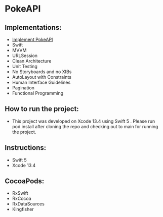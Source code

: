 # PokeAPI

Implementations:
-
- [Implement PokeAPI](https://pokeapi.co/) 
- Swift
- MVVM
- URLSession
- Clean Architecture
- Unit Testing
- No Storyboards and no XIBs
- AutoLayout with Constraints
- Human Interface Guidelines
- Pagination
- Functional Programming

How to run the project:
-
- This project was developed on Xcode 13.4 using Swift 5 . Please run pod install after cloning the repo and checking out to main for running the project.

Instructions:
-
- Swift 5
- Xcode 13.4

CocoaPods:
- 
- RxSwift
- RxCocoa
- RxDataSources
- Kingfisher
